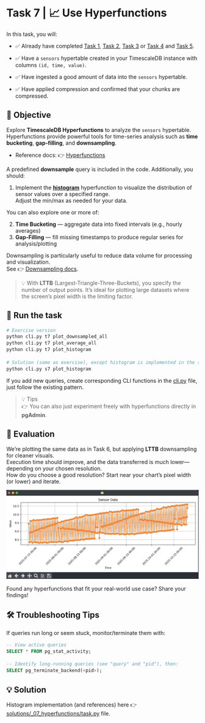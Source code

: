# Task 7 | 📈 Use Hyperfunctions

In this task, you will:

- ✅ Already have completed [Task 1](../_01_setup/README.md), [Task 2](../_02_schema_hypertable/README.md), [Task 3](../_03_ingest_insert/README.md) or [Task 4](../_04_ingest_copy/README.md) and [Task 5](../_05_compression/README.md).

- ✅ Have a `sensors` hypertable created in your TimescaleDB instance with columns `(id, time, value)`.

- ✅ Have ingested a good amount of data into the `sensors` hypertable.

- ✅ Have applied compression and confirmed that your chunks are compressed.

## 🧱 Objective

Explore **TimescaleDB Hyperfunctions** to analyze the `sensors` hypertable.  
Hyperfunctions provide powerful tools for time-series analysis such as **time bucketing**, **gap-filling**, and **downsampling**.

- Reference docs: 👉 [Hyperfunctions](https://docs.tigerdata.com/api/latest/hyperfunctions/)

A predefined **downsample** query is included in the code. Additionally, you should:

1. Implement the **[histogram](https://docs.tigerdata.com/api/latest/hyperfunctions/histogram/)** hyperfunction to visualize the distribution of sensor values over a specified range.  
   Adjust the min/max as needed for your data.

You can also explore one or more of:

2. **Time Bucketing** — aggregate data into fixed intervals (e.g., hourly averages)
3. **Gap-Filling** — fill missing timestamps to produce regular series for analysis/plotting

Downsampling is particularly useful to reduce data volume for processing and visualization.  
See 👉 [Downsampling docs](https://docs.tigerdata.com/api/latest/hyperfunctions/downsampling/).

> 💡 With **LTTB** (Largest-Triangle-Three-Buckets), you specify the number of output points. It’s ideal for plotting large datasets where the screen’s pixel width is the limiting factor.

## 🚀 Run the task

```sh
# Exercise version
python cli.py t7 plot_downsampled_all
python cli.py t7 plot_average_all
python cli.py t7 plot_histogram

# Solution (same as exercise), except histogram is implemented in the solution:
python cli.py s7 plot_histogram
```

If you add new queries, create corresponding CLI functions in the [cli.py](../../cli.py) file, just follow the existing pattern.

> 💡 Tips  
> 👉 You can also just experiment freely with hyperfunctions directly in **pgAdmin**.

## 🧠 Evaluation

We’re plotting the same data as in Task 6, but applying **LTTB** downsampling for cleaner visuals.  
Execution time should improve, and the data transferred is much lower—depending on your chosen resolution.  
How do you choose a good resolution? Start near your chart’s pixel width (or lower) and iterate.

<img src="downsampled_data.png" alt="Downsampled data for one device">

Found any hyperfunctions that fit your real-world use case? Share your findings!

## 🛠️ Troubleshooting Tips

If queries run long or seem stuck, monitor/terminate them with:

```sql
-- View active queries
SELECT * FROM pg_stat_activity;

-- Identify long-running queries (see "query" and "pid"), then:
SELECT pg_terminate_backend(<pid>);
```

## 💡 Solution

Histogram implementation (and references) here 👉 [solutions/\_07_hyperfunctions/task.py](../../solutions/_07_hyperfunctions/task.py) file.
